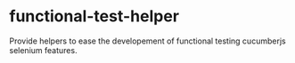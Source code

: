 # functional-test-helper

Provide helpers to ease the developement of functional testing cucumberjs selenium features.
